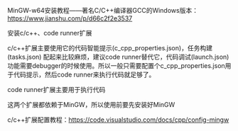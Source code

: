 MinGW-w64安装教程——著名C/C++编译器GCC的Windows版本：https://www.jianshu.com/p/d66c2f2e3537

安装c/c++、code runner扩展

c/c++扩展主要使用它的代码智能提示(c_cpp_properties.json)，任务构建(tasks.json) 配起来比较麻烦，建议code runner替代它，代码调试(launch.json)功能需要debugger的时候使用。所以一般只需要配置个c_cpp_properties.json用于代码提示，然后code runner来执行代码就足够了。

code runner扩展主要用于执行代码

这两个扩展都依赖于MinGW，所以使用前要先安装好MinGW

c/c++扩展配置教程：https://code.visualstudio.com/docs/cpp/config-mingw


